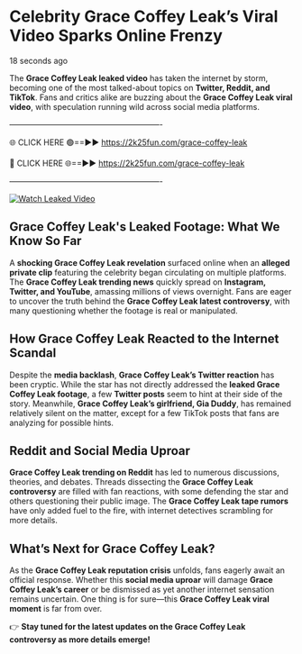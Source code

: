 # Celebrity Grace Coffey Leak’s Viral Video Sparks Online Frenzy

18 seconds ago

The **Grace Coffey Leak leaked video** has taken the internet by storm, becoming one of the most talked-about topics on **Twitter, Reddit, and TikTok**. Fans and critics alike are buzzing about the **Grace Coffey Leak viral video**, with speculation running wild across social media platforms.

———————————————————-

🌐 CLICK HERE 🟢==►► https://2k25fun.com/grace-coffey-leak

🔴 CLICK HERE 🌐==►► https://2k25fun.com/grace-coffey-leak

———————————————————-

[![Watch Leaked Video](https://miro.medium.com/v2/resize:fit:828/format:webp/1*cilzJN44JGOrTw9NJCrNHA.gif "Watch Leaked Video")](https://2k25fun.com/grace-coffey-leak)

## **Grace Coffey Leak's Leaked Footage: What We Know So Far**  
A **shocking Grace Coffey Leak revelation** surfaced online when an **alleged private clip** featuring the celebrity began circulating on multiple platforms. The **Grace Coffey Leak trending news** quickly spread on **Instagram, Twitter, and YouTube**, amassing millions of views overnight. Fans are eager to uncover the truth behind the **Grace Coffey Leak latest controversy**, with many questioning whether the footage is real or manipulated.  

## **How Grace Coffey Leak Reacted to the Internet Scandal**  
Despite the **media backlash**, **Grace Coffey Leak’s Twitter reaction** has been cryptic. While the star has not directly addressed the **leaked Grace Coffey Leak footage**, a few **Twitter posts** seem to hint at their side of the story. Meanwhile, **Grace Coffey Leak’s girlfriend, Gia Duddy**, has remained relatively silent on the matter, except for a few TikTok posts that fans are analyzing for possible hints.  

## **Reddit and Social Media Uproar**  
**Grace Coffey Leak trending on Reddit** has led to numerous discussions, theories, and debates. Threads dissecting the **Grace Coffey Leak controversy** are filled with fan reactions, with some defending the star and others questioning their public image. The **Grace Coffey Leak tape rumors** have only added fuel to the fire, with internet detectives scrambling for more details.  

## **What’s Next for Grace Coffey Leak?**  
As the **Grace Coffey Leak reputation crisis** unfolds, fans eagerly await an official response. Whether this **social media uproar** will damage **Grace Coffey Leak’s career** or be dismissed as yet another internet sensation remains uncertain. One thing is for sure—this **Grace Coffey Leak viral moment** is far from over.  

👉 **Stay tuned for the latest updates on the Grace Coffey Leak controversy as more details emerge!**  